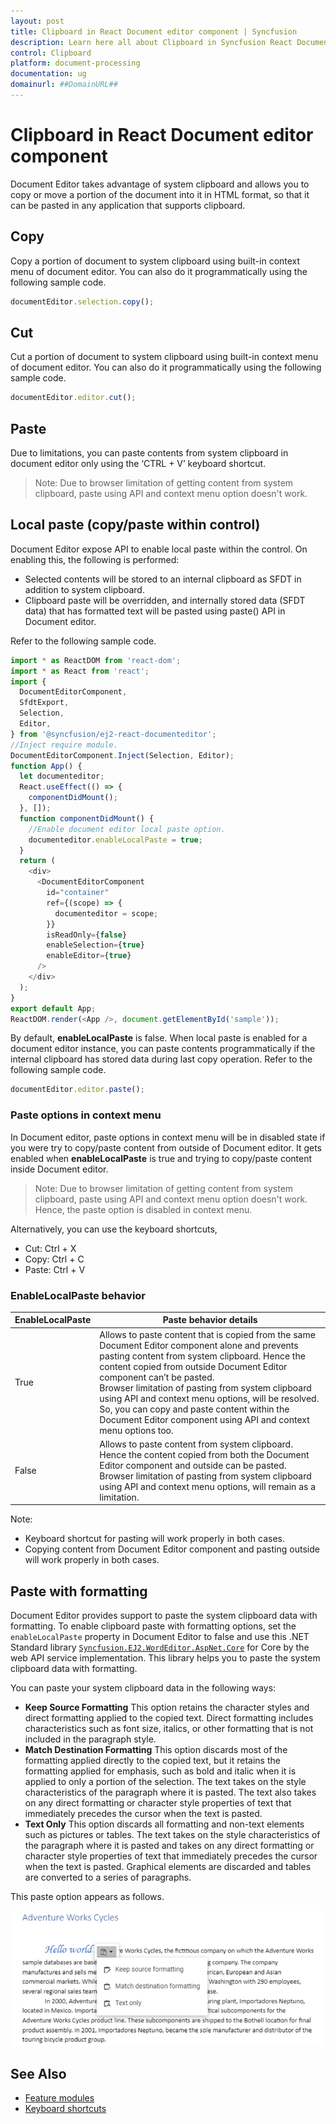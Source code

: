 ```yaml
---
layout: post
title: Clipboard in React Document editor component | Syncfusion
description: Learn here all about Clipboard in Syncfusion React Document editor component of Syncfusion Essential JS 2 and more.
control: Clipboard 
platform: document-processing
documentation: ug
domainurl: ##DomainURL##
---
```


# Clipboard in React Document editor component

Document Editor takes advantage of system clipboard and allows you to copy or move a portion of the document into it in HTML format, so that it can be pasted in any application that supports clipboard.

## Copy

Copy a portion of document to system clipboard using built-in context menu of document editor. You can also do it programmatically using the following sample code.

```ts
documentEditor.selection.copy();
```

## Cut

Cut a portion of document to system clipboard using built-in context menu of document editor. You can also do it programmatically using the following sample code.

```ts
documentEditor.editor.cut();
```

## Paste

Due to limitations, you can paste contents from system clipboard in document editor only using the ‘CTRL + V’ keyboard shortcut.

>Note: Due to browser limitation of getting content from system clipboard, paste using API and context menu option doesn't work.

## Local paste (copy/paste within control)

Document Editor expose API to enable local paste within the control. On enabling this, the following is performed:
* Selected contents will be stored to an internal clipboard as SFDT in addition to system clipboard.
* Clipboard paste will be overridden, and internally stored data (SFDT data) that has formatted text will be pasted using paste() API in Document editor.

Refer to the following sample code.

```ts
import * as ReactDOM from 'react-dom';
import * as React from 'react';
import {
  DocumentEditorComponent,
  SfdtExport,
  Selection,
  Editor,
} from '@syncfusion/ej2-react-documenteditor';
//Inject require module.
DocumentEditorComponent.Inject(Selection, Editor);
function App() {
  let documenteditor;
  React.useEffect(() => {
    componentDidMount();
  }, []);
  function componentDidMount() {
    //Enable document editor local paste option.
    documenteditor.enableLocalPaste = true;
  }
  return (
    <div>
      <DocumentEditorComponent
        id="container"
        ref={(scope) => {
          documenteditor = scope;
        }}
        isReadOnly={false}
        enableSelection={true}
        enableEditor={true}
      />
    </div>
  );
}
export default App;
ReactDOM.render(<App />, document.getElementById('sample'));

```

By default, **enableLocalPaste** is false.
When local paste is enabled for a document editor instance, you can paste contents programmatically if the internal clipboard has stored data during last copy operation. Refer to the following sample code.

```ts
documentEditor.editor.paste();
```

### Paste options in context menu

In Document editor, paste options in context menu will be in disabled state if you were try to copy/paste content from outside of Document editor. It gets enabled when **enableLocalPaste** is true and trying to copy/paste content inside Document editor.

>Note: Due to browser limitation of getting content from system clipboard, paste using API and context menu option doesn't work. Hence, the paste option is disabled in context menu.

Alternatively, you can use the keyboard shortcuts,

* Cut: Ctrl + X
* Copy: Ctrl + C
* Paste: Ctrl + V

### EnableLocalPaste behavior

|**EnableLocalPaste** |**Paste behavior details**|
|--------------------------|----------------------|
|True |Allows to paste content that is copied from the same Document Editor component alone and prevents pasting content from system clipboard. Hence the content copied from outside Document Editor component can’t be pasted.<br>Browser limitation of pasting from system clipboard using API and context menu options, will be resolved. So, you can copy and paste content within the Document Editor component using API and context menu options too.|
|False|Allows to paste content from system clipboard. Hence the content copied from both the Document Editor component and outside can be pasted.<br>Browser limitation of pasting from system clipboard using API and context menu options, will remain as a limitation.|

Note:
* Keyboard shortcut for pasting will work properly in both cases.
* Copying content from Document Editor component and pasting outside will work properly in both cases.

## Paste with formatting

Document Editor provides support to paste the system clipboard data with formatting. To enable clipboard paste with formatting options, set the `enableLocalPaste` property in Document Editor to false and use this .NET Standard library [`Syncfusion.EJ2.WordEditor.AspNet.Core`](<https://www.nuget.org/packages/Syncfusion.EJ2.WordEditor.AspNet.Core/>) for Core by the web API service implementation. This library helps you to paste the system clipboard data with formatting.

You can paste your system clipboard data in the following ways:
* **Keep Source Formatting** This option retains the character styles and direct formatting applied to the copied text. Direct formatting includes characteristics such as font size, italics, or other formatting that is not included in the paragraph style.
* **Match Destination Formatting** This option discards most of the formatting applied directly to the copied text, but it retains the formatting applied for emphasis, such as bold and italic when it is applied to only a portion of the selection. The text takes on the style characteristics of the paragraph where it is pasted. The text also takes on any direct formatting or character style properties of text that immediately precedes the cursor when the text is pasted.
* **Text Only** This option discards all formatting and non-text elements such as pictures or tables. The text takes on the style characteristics of the paragraph where it is pasted and takes on any direct formatting or character style properties of text that immediately precedes the cursor when the text is pasted. Graphical elements are discarded and tables are converted to a series of paragraphs.

This paste option appears as follows.

![Image](images/paste.png)

## See Also

* [Feature modules](../document-editor/feature-module)
* [Keyboard shortcuts](../document-editor/keyboard-shortcut#clipboard)